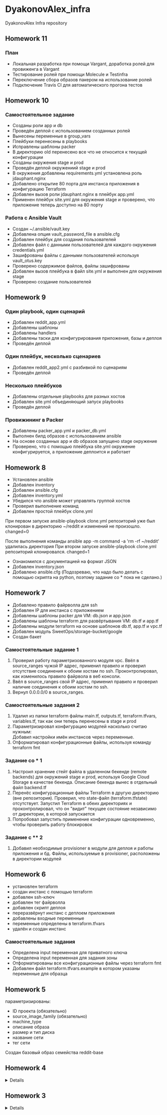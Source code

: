 # DyakonovAlex_infra
DyakonovAlex Infra repository

## Homework 11

### План
- Локальная разработка при помощи Vargant, доработка ролей для провиженга в Vargant
- Тестирование ролей при помощи Molecule и Testinfra
- Переключение сбора образов пакером на использование ролей
- Подключение Travis CI для автоматического прогона тестов


## Homework 10

### Самостоятельное задание

- Созданы роли app и db  
- Проведён деплой с использованием созданных ролей  
- Вынесены переменные в group_vars  
- Плейбуки перенесены в playbooks  
- Исправлены шаблоны packer  
- В директорию old перенесено все что не относится к текущей конфигурации
- Созданы окружения stage и prod
- Проведён деплой окружениий stage и prod
- В окружения добавлены requirements.yml установлена роль jdauphant.nginx  
- Добавлено открытие 80 порта для инстанса приложения в конфигурацию Terraform  
- Добавлен вызов роли jdauphant.nginx в плейбук app.yml  
- Применен плейбук site.yml для окружения stage и проверено, что приложение теперь доступно на 80 порту  

### Работа с Ansible Vault

- Создан ~/.ansible/vault.key  
- Добавлена опция vault_password_file в ansible.cfg  
- Добавлен плейбук для создания пользователей  
- Добавлен файл с данными пользователей для каждого окружения credentials.yml  
- Зашифрованы файлы с данными пользователей используя vault_otus.key  
- Проверено содержимое файлов, файлы зашифрованы  
- Добавлен вызов плейбука в файл site.yml и выполнен для окружения stage
- Проверено создание пользователей


## Homework 9

### Один playbook, один сценарий  
- Добавлен reddit_app.yml  
- Добавлены шаблоны  
- Добавлены handlers  
- Добавлены таски для конфигурирования приложения, базы и деплоя
- Проведён деплой

### Один плейбук, несколько сценариев  
- Добавлен reddit_app2.yml с разбивкой по сценариям
- Проведён деплой

### Несколько плейбуков
- Добавлены отдельные playbooks для разных хостов  
- Добавлен site.yml объединяющий запуск playbooks
- Проведён деплой

### Провижининг в Packer  
- Добавлены packer_app.yml и packer_db.yml  
- Выполнен билд образов с использованием ansible
- На основе созданных app и db образов запущено stage окружение  
- Проверено, что c помощью плейбука site.yml окружение конфигурируется, а приложение деплоится и работает 

## Homework 8

- Установлен ansible
- Добавлен inventory 
- Добавлен ansible.cfg
- Добавлен inventory.yml
- Убедился что ansible может управлять группой хостов
- Проверил выполнение команд
- Добавлен простой плейбук clone.yml

При первом запуске 
ansible-playbook clone.yml 
репозиторий уже был клонирован в директорию ~/reddit и изменений не произошло. changed=0

После выполнения команды 
ansible app -m command -a 'rm -rf ~/reddit' 
удалилась директория 
При втором запуске ansible-playbook clone.yml репозиторий клонировался. changed=1

- Ознакомился с документацией на формат JSON 
- Добавлен inventory.json
- Добавлено ansible.cfg (Подозреваю, что надо было делать с помощью скрипта на python, поэтому задание со * пока не сделано.)

## Homework 7  

- Добавлено правило файрволла для ssh  
- Добавлен IP для инстанса с приложением  
- Добавлены шаблоны packer для VM: db.json и app.json  
- Добавлены шаблоны terraform для развёртывания VM: db.tf и app.tf  
- Добавлены модули terraform на основе шаблонов db.tf, app.tf и vpc.tf
- Добавлен модуль SweetOps/storage-bucket/google
- Создан бакет

### Самостоятельные задание 1  

1. Проверил работу параметризованного модуля vpc. Ввёл в source_ranges чужой IP адрес, применил правило и проверил отсутствие соединения к обоим хостам по ssh. Проконтролировал, как изменилось правило файрвола в веб консоли.
2. Ввёл в source_ranges свой IP адрес, применил правило и проверил наличие соединения к обоим хостам по ssh.
3. Вернул 0.0.0.0/0 в source_ranges.

### Самостоятельные задания 2  

1. Удалил из папки terraform файлы main.tf, outputs.tf, terraform.tfvars, variables.tf, так как они теперь перенесены в stage и prod
2. Параметризировал конфигурацию модулей насколько считаю нужным:  
   Добавил настройки имён инстансов через переменные.  
3. Отформатировал конфигурационные файлы, используя команду terraform fmt

### Задание со * 1  

1. Настроил хранение стейт файла в удаленном бекенде (remote backends) для окружений stage и prod, используя Google Cloud Storage в качестве бекенда. Описание бекенда вынес в отдельный файл backend.tf 
2. Перенёс конфигурационные файлы Terraform в другую директорию (вне репозитория). Проверил, что state-файл (terraform.tfstate) отсутствует. Запустил Terraform в обеих директориях и проконтролировал, что он "видит" текущее состояние независимо от директории, в которой запускается  
3. Попробовал запустить применение конфигурации одновременно, чтобы проверить работу блокировок  

### Задание с ** 2  

1. Добавил необходимые provisioner в модули для деплоя и работы приложения и бд. Файлы, используемые в provisioner, расположены в директории модулей 



## Homework 6  
- установлен terraform
- создан инстанс с помощью terraform
- добавлен ssh-ключ
- добавлен тег файрволла
- добавлен скрипт деплоя
- переразвёрнут инстанс с деплоем приложения
- добавлены входные переменные
- переменные определены в terraform.tfvars
- удалён и создан инстанс

### Самостоятельные задания  

- Определена input переменная для приватного ключа 
- Определена input переменная для задания зоны 
- Отформатированы все конфигурационные файлы через terraform fmt  
- Добавлен файл terraform.tfvars.example в котором указаны переменные для образца


## Homework 5
параметризированы:  
- ID проекта (обязательно)  
- source_image_family (обязательно)  
- machine_type  
- описание образа  
- размер и тип диска  
- название сети  
- тег сети  

Создан базовый образ семейства reddit-base

## Homework 4
<details>
testapp_IP = 35.187.112.233
testapp_port = 9292
</details>

## Homework 3
<details>
bastion_IP = 35.187.112.233
someinternalhost_IP = 10.132.0.3

### One line connection to someinternalhost
ssh -o ProxyCommand='ssh -i ~/.ssh/appuser -W %h:%p appuser@35.187.112.233' appuser@10.132.0.3

### Connection to someinternalhost by alias

create file ~/.ssh/config

add to ~/.ssh/config:

HOST bastion
  user appuser
  IdentityFile ~/.ssh/appuser
  hostname 35.187.112.233


HOST someinternalhost
  user appuser
  IdentityFile ~/.ssh/appuser
  hostname 10.132.0.3
  ProxyCommand ssh bastion -W %h:%p
</details>
